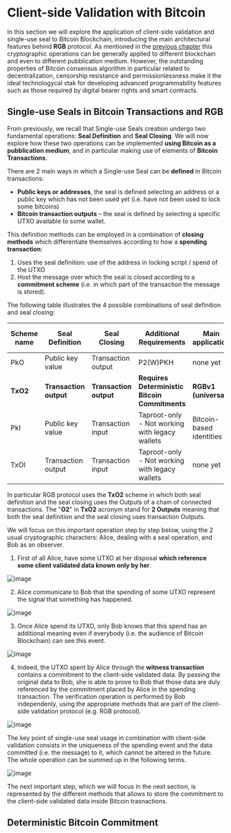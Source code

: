 # Client-side Validation with Bitcoin

In this section we will explore the application of client-side validation and single-use seal to Bitcoin Blockchain, introducing the main architectural features behind **RGB** protocol.
As mentioned in the [previous chapter](intro-tech.md) this cryptographic operations can be generally applied to different blockchain and even to different pubblication medium. However, the outstanding properties of Bitcoin consensus algorithm in particular related to decentralization, censorship resistance and permissionlessness make it the ideal technologycal stak for developing advanced programmability features such as those required by digital bearer rights and smart contracts.

## Single-use Seals in Bitcoin Transactions and RGB

From previously, we recall that Single-use Seals creation undergo two fundamental operations: **Seal Definition** and **Seal Closing**. We will now explore how these two operations can be implemented **using Bitcoin as a pubblication medium**, and in particular making use of elements of **Bitcoin Transactions**. 

There are 2 main ways in which a Single-use Seal can be **defined** in Bitcoin transactions:

* **Public keys or addresses**, the seal is defined selecting an address or a public key which has not been used yet (i.e. have not been used to lock some bitcoins)
* **Bitcoin transaction outputs** – the seal is defined by selecting a specific UTXO available to some wallet.

This definition methods can be employed in a combination of **closing methods** which differentiate themselves according to how a **spending transaction**:
1. Uses the seal definition: use of the address in locking script / spend of the UTXO  
2. Host the message over which the seal is closed according to a **commitment scheme** (i.e. in which part of the transaction the message is stored).
     
The following table illustrates the 4 possible combinations of seal definition and seal closing:

| Scheme name  | Seal Definition         | Seal Closing            | Additional Requirements                             |  Main application              | Possible commitment schemes      |
|--------------|-------------------------|-------------------------|-----------------------------------------------------|--------------------------------|----------------------------------|
| PkO          | Public key value        | Transaction output      | P2(W)PKH                                            |  none yet                      | Keytweak, tapret, opret          |                  
| **TxO2**     | **Transaction output**  | **Transaction output**  | **Requires Deterministic Bitcoin Commitments**      |  **RGBv1 (universal)**         | **Keytweak, tapret, opret**      |                  
| PkI          | Public key value        | Transaction input       | Taproot-only - Not working with legacy wallets      |  Bitcoin-based identities      | Sigtweak, witweak                |                  
| TxOI         | Transaction output      | Transaction input       | Taproot-only - Not working with legacy wallets      |  none yet                      | Sigtweak, witweak                | 


In particular RGB protocol uses the **TxO2** scheme in which both seal definition and the seal closing uses the Outputs of a chain of connected transactions. The "**O2**" in **TxO2** acronym stand for **2 Outputs** meaning that both the seal definition and the seal closing uses transaction Outputs. 


We will focus on this important operation step by step below, using the 2 usual cryptographic characters: Alice, dealing with a seal operation, and Bob as an observer.

1. First of all Alice, have some UTXO at her disposal **which reference some client validated data known only by her**.

![image](https://github.com/parsevalbtc/RGB-Documentation/assets/74722637/ad0684d1-294c-49e7-b80a-3ae6c5156a38)

2. Alice communicate to Bob that the spending of some UTXO represent the signal that something has happened.

![image](https://github.com/parsevalbtc/RGB-Documentation/assets/74722637/c232438e-8571-492e-828d-d2c5e31760b8)

3. Once Alice spend its UTXO,  only Bob knows that this spend has an additional meaning even if everybody (i.e. the audience of Bitcoin Blockchain) can see this event.

![image](https://github.com/parsevalbtc/RGB-Documentation/assets/74722637/f770fd32-e903-49b0-a3ea-d604fd189770)

4. Indeed, the UTXO spent by Alice through the **witness transaction** contains a commitment to the client-side validated data. By passing the original data to Bob, she is able to prove to Bob that those data are duly referenced by the commitment placed by Alice in the spending transaction. The verification operation is performed by Bob independenly, using the appropriate methods that are part of the client-side validation protocol (e.g. RGB protocol).  

![image](https://github.com/parsevalbtc/RGB-Documentation/assets/74722637/f6440aae-202a-4569-bea7-f46664c00e92)

The key point of single-use seal usage in combination with client-side validation consists in the uniqueness of the spending event and the data committed (i.e. the message) to it, which cannot be altered in the future. The whole operation can be summed up in the following terms.

![image](https://github.com/parsevalbtc/RGB-Documentation/assets/74722637/dd575319-8eb8-48c2-837a-b6b7bf4faa81)

The next important step, which we will focus in the next section, is represented by the different methods that allows to store the commitment to the client-side validated data inside Bitcoin trasnactions.   

## Deterministic Bitcoin Commitment 

 
